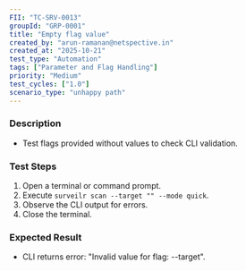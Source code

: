 ```yaml
---
FII: "TC-SRV-0013"
groupId: "GRP-0001"
title: "Empty flag value"
created_by: "arun-ramanan@netspective.in"
created_at: "2025-10-21"
test_type: "Automation"
tags: ["Parameter and Flag Handling"]
priority: "Medium"
test_cycles: ["1.0"]
scenario_type: "unhappy path"
---
```


### Description

- Test flags provided without values to check CLI validation.

### Test Steps

1. Open a terminal or command prompt.  
2. Execute `surveilr scan --target "" --mode quick`.  
3. Observe the CLI output for errors.  
4. Close the terminal.

### Expected Result

- CLI returns error: "Invalid value for flag: --target".

